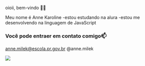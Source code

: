 oioii, bem-vindo 💋💋

Meu nome é Anne Karoline 
-estou estudando na alura
-estou me desenvolvendo na linguagem de JavaScript

### Você pode entraer em contato comigo📫

anne.milek@escola.pr.gov.br
@anne.milek




![](https://media.tenor.com/w6tqFJIi1uwAAAAi/my-melody.gif)
